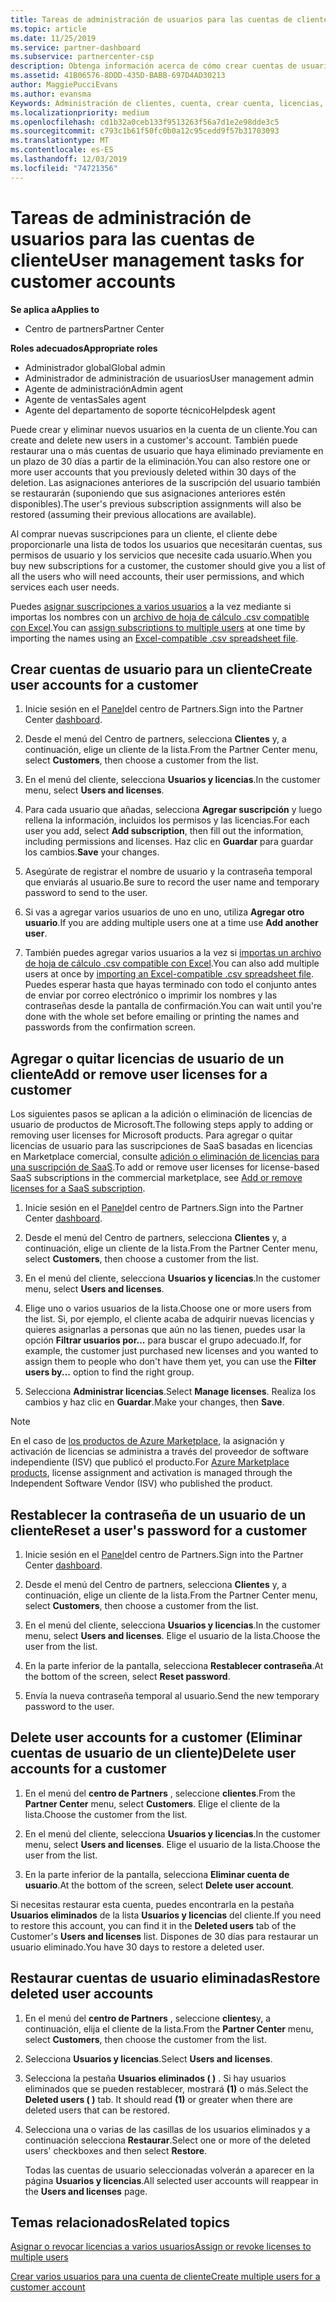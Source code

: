 ```yaml
---
title: Tareas de administración de usuarios para las cuentas de cliente | Centro de partners
ms.topic: article
ms.date: 11/25/2019
ms.service: partner-dashboard
ms.subservice: partnercenter-csp
description: Obtenga información acerca de cómo crear cuentas de usuario para un cliente, agregar o quitar licencias de usuario, restablecer contraseñas de usuario, eliminar cuentas de usuario o restaurarlas.
ms.assetid: 41B06576-8DDD-435D-BABB-697D4AD30213
author: MaggiePucciEvans
ms.author: evansma
Keywords: Administración de clientes, cuenta, crear cuenta, licencias, asignar licencia, administración de usuarios, contraseña, restablecer contraseña, cambiar contraseña
ms.localizationpriority: medium
ms.openlocfilehash: cd1b32a0ceb133f9513263f56a7d1e2e98dde3c5
ms.sourcegitcommit: c793c1b61f50fc0b0a12c95cedd9f57b31703093
ms.translationtype: MT
ms.contentlocale: es-ES
ms.lasthandoff: 12/03/2019
ms.locfileid: "74721356"
---
```

# <a name="user-management-tasks-for-customer-accounts"></a><span data-ttu-id="6c6fd-104">Tareas de administración de usuarios para las cuentas de cliente</span><span class="sxs-lookup"><span data-stu-id="6c6fd-104">User management tasks for customer accounts</span></span>

<span data-ttu-id="6c6fd-105">**Se aplica a**</span><span class="sxs-lookup"><span data-stu-id="6c6fd-105">**Applies to**</span></span>

- <span data-ttu-id="6c6fd-106">Centro de partners</span><span class="sxs-lookup"><span data-stu-id="6c6fd-106">Partner Center</span></span>

<span data-ttu-id="6c6fd-107">**Roles adecuados**</span><span class="sxs-lookup"><span data-stu-id="6c6fd-107">**Appropriate roles**</span></span>

- <span data-ttu-id="6c6fd-108">Administrador global</span><span class="sxs-lookup"><span data-stu-id="6c6fd-108">Global admin</span></span>
- <span data-ttu-id="6c6fd-109">Administrador de administración de usuarios</span><span class="sxs-lookup"><span data-stu-id="6c6fd-109">User management admin</span></span>
- <span data-ttu-id="6c6fd-110">Agente de administración</span><span class="sxs-lookup"><span data-stu-id="6c6fd-110">Admin agent</span></span>
- <span data-ttu-id="6c6fd-111">Agente de ventas</span><span class="sxs-lookup"><span data-stu-id="6c6fd-111">Sales agent</span></span>
- <span data-ttu-id="6c6fd-112">Agente del departamento de soporte técnico</span><span class="sxs-lookup"><span data-stu-id="6c6fd-112">Helpdesk agent</span></span>

<span data-ttu-id="6c6fd-113">Puede crear y eliminar nuevos usuarios en la cuenta de un cliente.</span><span class="sxs-lookup"><span data-stu-id="6c6fd-113">You can create and delete new users in a customer's account.</span></span> <span data-ttu-id="6c6fd-114">También puede restaurar una o más cuentas de usuario que haya eliminado previamente en un plazo de 30 días a partir de la eliminación.</span><span class="sxs-lookup"><span data-stu-id="6c6fd-114">You can also restore one or more user accounts that you previously deleted within 30 days of the deletion.</span></span> <span data-ttu-id="6c6fd-115">Las asignaciones anteriores de la suscripción del usuario también se restaurarán (suponiendo que sus asignaciones anteriores estén disponibles).</span><span class="sxs-lookup"><span data-stu-id="6c6fd-115">The user's previous subscription assignments will also be restored (assuming their previous allocations are available).</span></span>

<span data-ttu-id="6c6fd-116">Al comprar nuevas suscripciones para un cliente, el cliente debe proporcionarle una lista de todos los usuarios que necesitarán cuentas, sus permisos de usuario y los servicios que necesite cada usuario.</span><span class="sxs-lookup"><span data-stu-id="6c6fd-116">When you buy new subscriptions for a customer, the customer should give you a list of all the users who will need accounts, their user permissions, and which services each user needs.</span></span>  

<span data-ttu-id="6c6fd-117">Puedes [asignar suscripciones a varios usuarios](bulk-license-provisioning-for-multiple-users.md) a la vez mediante si importas los nombres con un [archivo de hoja de cálculo .csv compatible con Excel](adding-multiple-users-to-a-customer-account.md).</span><span class="sxs-lookup"><span data-stu-id="6c6fd-117">You can [assign subscriptions to multiple users](bulk-license-provisioning-for-multiple-users.md) at one time by importing the names using an [Excel-compatible .csv spreadsheet file](adding-multiple-users-to-a-customer-account.md).</span></span>

<a href="" id="createuseraccounts"></a>

## <a name="create-user-accounts-for-a-customer"></a><span data-ttu-id="6c6fd-118">Crear cuentas de usuario para un cliente</span><span class="sxs-lookup"><span data-stu-id="6c6fd-118">Create user accounts for a customer</span></span>

1. <span data-ttu-id="6c6fd-119">Inicie sesión en el [Panel](https://partner.microsoft.com/dashboard)del centro de Partners.</span><span class="sxs-lookup"><span data-stu-id="6c6fd-119">Sign into the Partner Center [dashboard](https://partner.microsoft.com/dashboard).</span></span>

2. <span data-ttu-id="6c6fd-120">Desde el menú del Centro de partners, selecciona **Clientes** y, a continuación, elige un cliente de la lista.</span><span class="sxs-lookup"><span data-stu-id="6c6fd-120">From the Partner Center menu, select **Customers**, then choose a customer from the list.</span></span>

3. <span data-ttu-id="6c6fd-121">En el menú del cliente, selecciona **Usuarios y licencias**.</span><span class="sxs-lookup"><span data-stu-id="6c6fd-121">In the customer menu, select **Users and licenses**.</span></span>

4. <span data-ttu-id="6c6fd-122">Para cada usuario que añadas, selecciona **Agregar suscripción** y luego rellena la información, incluidos los permisos y las licencias.</span><span class="sxs-lookup"><span data-stu-id="6c6fd-122">For each user you add, select **Add subscription**, then fill out the information, including permissions and licenses.</span></span> <span data-ttu-id="6c6fd-123">Haz clic en **Guardar** para guardar los cambios.</span><span class="sxs-lookup"><span data-stu-id="6c6fd-123">**Save** your changes.</span></span>

5. <span data-ttu-id="6c6fd-124">Asegúrate de registrar el nombre de usuario y la contraseña temporal que enviarás al usuario.</span><span class="sxs-lookup"><span data-stu-id="6c6fd-124">Be sure to record the user name and temporary password to send to the user.</span></span>

6. <span data-ttu-id="6c6fd-125">Si vas a agregar varios usuarios de uno en uno, utiliza **Agregar otro usuario**.</span><span class="sxs-lookup"><span data-stu-id="6c6fd-125">If you are adding multiple users one at a time use **Add another user**.</span></span>

7. <span data-ttu-id="6c6fd-126">También puedes agregar varios usuarios a la vez si [importas un archivo de hoja de cálculo .csv compatible con Excel](adding-multiple-users-to-a-customer-account.md).</span><span class="sxs-lookup"><span data-stu-id="6c6fd-126">You can also add multiple users at once by [importing an Excel-compatible .csv spreadsheet file](adding-multiple-users-to-a-customer-account.md).</span></span> <span data-ttu-id="6c6fd-127">Puedes esperar hasta que hayas terminado con todo el conjunto antes de enviar por correo electrónico o imprimir los nombres y las contraseñas desde la pantalla de confirmación.</span><span class="sxs-lookup"><span data-stu-id="6c6fd-127">You can wait until you're done with the whole set before emailing or printing the names and passwords from the confirmation screen.</span></span>

<a href="" id="userlicensing"></a>

## <a name="add-or-remove-user-licenses-for-a-customer"></a><span data-ttu-id="6c6fd-128">Agregar o quitar licencias de usuario de un cliente</span><span class="sxs-lookup"><span data-stu-id="6c6fd-128">Add or remove user licenses for a customer</span></span>

<span data-ttu-id="6c6fd-129">Los siguientes pasos se aplican a la adición o eliminación de licencias de usuario de productos de Microsoft.</span><span class="sxs-lookup"><span data-stu-id="6c6fd-129">The following steps apply to adding or removing user licenses for Microsoft products.</span></span> <span data-ttu-id="6c6fd-130">Para agregar o quitar licencias de usuario para las suscripciones de SaaS basadas en licencias en Marketplace comercial, consulte [adición o eliminación de licencias para una suscripción de SaaS](csp-commercial-marketplace-manage.md#add-or-remove-licenses-for-a-saas-subscription).</span><span class="sxs-lookup"><span data-stu-id="6c6fd-130">To add or remove user licenses for license-based SaaS subscriptions in the commercial marketplace, see [Add or remove licenses for a SaaS subscription](csp-commercial-marketplace-manage.md#add-or-remove-licenses-for-a-saas-subscription).</span></span>

1. <span data-ttu-id="6c6fd-131">Inicie sesión en el [Panel](https://partner.microsoft.com/dashboard)del centro de Partners.</span><span class="sxs-lookup"><span data-stu-id="6c6fd-131">Sign into the Partner Center [dashboard](https://partner.microsoft.com/dashboard).</span></span>

2. <span data-ttu-id="6c6fd-132">Desde el menú del Centro de partners, selecciona **Clientes** y, a continuación, elige un cliente de la lista.</span><span class="sxs-lookup"><span data-stu-id="6c6fd-132">From the Partner Center menu, select **Customers**, then choose a customer from the list.</span></span>

3. <span data-ttu-id="6c6fd-133">En el menú del cliente, selecciona **Usuarios y licencias**.</span><span class="sxs-lookup"><span data-stu-id="6c6fd-133">In the customer menu, select **Users and licenses**.</span></span>

4. <span data-ttu-id="6c6fd-134">Elige uno o varios usuarios de la lista.</span><span class="sxs-lookup"><span data-stu-id="6c6fd-134">Choose one or more users from the list.</span></span> <span data-ttu-id="6c6fd-135">Si, por ejemplo, el cliente acaba de adquirir nuevas licencias y quieres asignarlas a personas que aún no las tienen, puedes usar la opción **Filtrar usuarios por...** para buscar el grupo adecuado.</span><span class="sxs-lookup"><span data-stu-id="6c6fd-135">If, for example, the customer just purchased new licenses and you wanted to assign them to people who don't have them yet, you can use the **Filter users by...** option to find the right group.</span></span>

5. <span data-ttu-id="6c6fd-136">Selecciona **Administrar licencias**.</span><span class="sxs-lookup"><span data-stu-id="6c6fd-136">Select **Manage licenses**.</span></span> <span data-ttu-id="6c6fd-137">Realiza los cambios y haz clic en **Guardar**.</span><span class="sxs-lookup"><span data-stu-id="6c6fd-137">Make your changes, then **Save**.</span></span>

> [!NOTE]
> <span data-ttu-id="6c6fd-138">En el caso de [los productos de Azure Marketplace](csp-commercial-marketplace-manage.md#assign-licenses-and-activate-a-subscription-on-behalf-of-a-customer), la asignación y activación de licencias se administra a través del proveedor de software independiente (ISV) que publicó el producto.</span><span class="sxs-lookup"><span data-stu-id="6c6fd-138">For [Azure Marketplace products](csp-commercial-marketplace-manage.md#assign-licenses-and-activate-a-subscription-on-behalf-of-a-customer), license assignment and activation is managed through the Independent Software Vendor (ISV) who published the product.</span></span>

<a href="" id="resetpassword"></a>

## <a name="reset-a-users-password-for-a-customer"></a><span data-ttu-id="6c6fd-139">Restablecer la contraseña de un usuario de un cliente</span><span class="sxs-lookup"><span data-stu-id="6c6fd-139">Reset a user's password for a customer</span></span>

1. <span data-ttu-id="6c6fd-140">Inicie sesión en el [Panel](https://partner.microsoft.com/dashboard)del centro de Partners.</span><span class="sxs-lookup"><span data-stu-id="6c6fd-140">Sign into the Partner Center [dashboard](https://partner.microsoft.com/dashboard).</span></span>

2. <span data-ttu-id="6c6fd-141">Desde el menú del Centro de partners, selecciona **Clientes** y, a continuación, elige un cliente de la lista.</span><span class="sxs-lookup"><span data-stu-id="6c6fd-141">From the Partner Center menu, select **Customers**, then choose a customer from the list.</span></span>

3.  <span data-ttu-id="6c6fd-142">En el menú del cliente, selecciona **Usuarios y licencias**.</span><span class="sxs-lookup"><span data-stu-id="6c6fd-142">In the customer menu, select **Users and licenses**.</span></span> <span data-ttu-id="6c6fd-143">Elige el usuario de la lista.</span><span class="sxs-lookup"><span data-stu-id="6c6fd-143">Choose the user from the list.</span></span>

4.  <span data-ttu-id="6c6fd-144">En la parte inferior de la pantalla, selecciona **Restablecer contraseña**.</span><span class="sxs-lookup"><span data-stu-id="6c6fd-144">At the bottom of the screen, select **Reset password**.</span></span> 

5.  <span data-ttu-id="6c6fd-145">Envía la nueva contraseña temporal al usuario.</span><span class="sxs-lookup"><span data-stu-id="6c6fd-145">Send the new temporary password to the user.</span></span>

<a href="" id="deleteuseraccounts"></a>

## <a name="delete-user-accounts-for-a-customer"></a><span data-ttu-id="6c6fd-146">Delete user accounts for a customer (Eliminar cuentas de usuario de un cliente)</span><span class="sxs-lookup"><span data-stu-id="6c6fd-146">Delete user accounts for a customer</span></span>

1.  <span data-ttu-id="6c6fd-147">En el menú del **centro de Partners** , seleccione **clientes**.</span><span class="sxs-lookup"><span data-stu-id="6c6fd-147">From the **Partner Center** menu, select **Customers**.</span></span> <span data-ttu-id="6c6fd-148">Elige el cliente de la lista.</span><span class="sxs-lookup"><span data-stu-id="6c6fd-148">Choose the customer from the list.</span></span>

2.  <span data-ttu-id="6c6fd-149">En el menú del cliente, selecciona **Usuarios y licencias**.</span><span class="sxs-lookup"><span data-stu-id="6c6fd-149">In the customer menu, select **Users and licenses**.</span></span> <span data-ttu-id="6c6fd-150">Elige el usuario de la lista.</span><span class="sxs-lookup"><span data-stu-id="6c6fd-150">Choose the user from the list.</span></span>

3.  <span data-ttu-id="6c6fd-151">En la parte inferior de la pantalla, selecciona **Eliminar cuenta de usuario**.</span><span class="sxs-lookup"><span data-stu-id="6c6fd-151">At the bottom of the screen, select **Delete user account**.</span></span>

<span data-ttu-id="6c6fd-152">Si necesitas restaurar esta cuenta, puedes encontrarla en la pestaña **Usuarios eliminados** de la lista **Usuarios y licencias** del cliente.</span><span class="sxs-lookup"><span data-stu-id="6c6fd-152">If you need to restore this account, you can find it in the **Deleted users** tab of the Customer's **Users and licenses** list.</span></span> <span data-ttu-id="6c6fd-153">Dispones de 30 días para restaurar un usuario eliminado.</span><span class="sxs-lookup"><span data-stu-id="6c6fd-153">You have 30 days to restore a deleted user.</span></span>

<a href="" id="restoreuseraccounts"></a>

## <a name="restore-deleted-user-accounts"></a><span data-ttu-id="6c6fd-154">Restaurar cuentas de usuario eliminadas</span><span class="sxs-lookup"><span data-stu-id="6c6fd-154">Restore deleted user accounts</span></span>

1.  <span data-ttu-id="6c6fd-155">En el menú del **centro de Partners** , seleccione **clientes**y, a continuación, elija el cliente de la lista.</span><span class="sxs-lookup"><span data-stu-id="6c6fd-155">From the **Partner Center** menu, select **Customers**, then choose the customer from the list.</span></span>

2.  <span data-ttu-id="6c6fd-156">Selecciona **Usuarios y licencias**.</span><span class="sxs-lookup"><span data-stu-id="6c6fd-156">Select **Users and licenses**.</span></span>

3.  <span data-ttu-id="6c6fd-157">Selecciona la pestaña **Usuarios eliminados ( )** . Si hay usuarios eliminados que se pueden restablecer, mostrará **(1)** o más.</span><span class="sxs-lookup"><span data-stu-id="6c6fd-157">Select the **Deleted users ( )** tab. It should read **(1)** or greater when there are deleted users that can be restored.</span></span>

4.  <span data-ttu-id="6c6fd-158">Selecciona una o varias de las casillas de los usuarios eliminados y a continuación selecciona **Restaurar**.</span><span class="sxs-lookup"><span data-stu-id="6c6fd-158">Select one or more of the deleted users' checkboxes and then select **Restore**.</span></span>

    <span data-ttu-id="6c6fd-159">Todas las cuentas de usuario seleccionadas volverán a aparecer en la página **Usuarios y licencias**.</span><span class="sxs-lookup"><span data-stu-id="6c6fd-159">All selected user accounts will reappear in the **Users and licenses** page.</span></span>

## <a name="related-topics"></a><span data-ttu-id="6c6fd-160">Temas relacionados</span><span class="sxs-lookup"><span data-stu-id="6c6fd-160">Related topics</span></span>


[<span data-ttu-id="6c6fd-161">Asignar o revocar licencias a varios usuarios</span><span class="sxs-lookup"><span data-stu-id="6c6fd-161">Assign or revoke licenses to multiple users</span></span>](bulk-license-provisioning-for-multiple-users.md)

[<span data-ttu-id="6c6fd-162">Crear varios usuarios para una cuenta de cliente</span><span class="sxs-lookup"><span data-stu-id="6c6fd-162">Create multiple users for a customer account</span></span>](adding-multiple-users-to-a-customer-account.md)